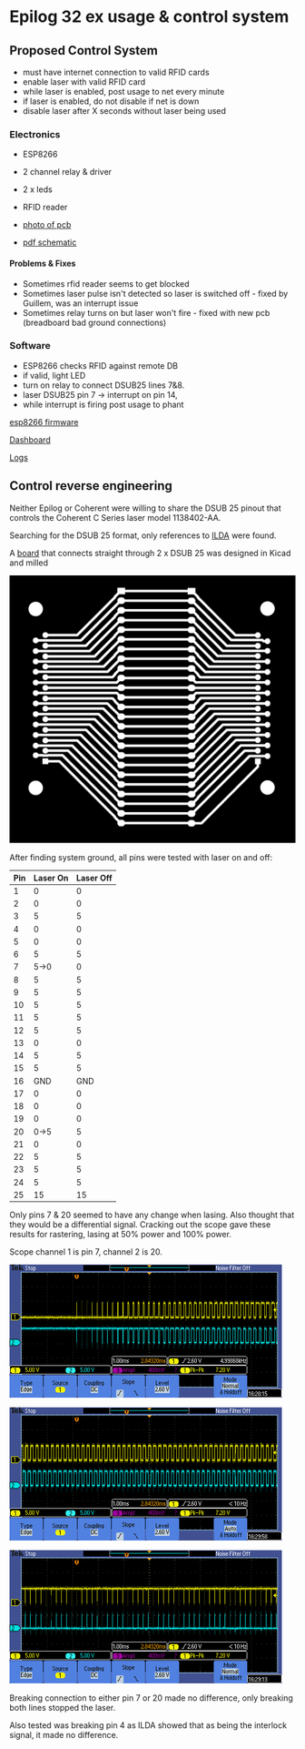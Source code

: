 # Epilog 32 ex usage & control system

## Proposed Control System

* must have internet connection to valid RFID cards
* enable laser with valid RFID card
* while laser is enabled, post usage to net every minute
* if laser is enabled, do not disable if net is down
* disable laser after X seconds without laser being used

### Electronics

* ESP8266
* 2 channel relay & driver
* 2 x leds
* RFID reader

* [photo of pcb](https://goo.gl/photos/raj6Eu2eDnTMet147)
* [pdf schematic](control-board/schematic.pdf)

#### Problems & Fixes

* Sometimes rfid reader seems to get blocked
* Sometimes laser pulse isn't detected so laser is switched off - fixed by
 Guillem, was an interrupt issue
* Sometimes relay turns on but laser won't fire - fixed with new pcb (breadboard
 bad ground connections)
 
### Software

* ESP8266 checks RFID against remote DB
* if valid, light LED
* turn on relay to connect DSUB25 lines 7&8.
* laser DSUB25 pin 7 -> interrupt on pin 14,
* while interrupt is firing post usage to phant

[esp8266 firmware](firmware/src/)

[Dashboard](http://freeboard.cursivedata.co.uk/index.html?load=dust.json)

[Logs](http://phant.cursivedata.co.uk/streams/kBd098lqXzu3mYJOX9YYckorrEy)

## Control reverse engineering

Neither Epilog or Coherent were willing to share the DSUB 25 pinout that controls the Coherent C Series laser model 1138402-AA.

Searching for the DSUB 25 format, only references to [ILDA](https://www.laserworld.com/en/show-laser-light-faq/technical-show-laser-faq/laser-projectors-technical-faq/1140-how-is-the-ilda-connector-pinout.html) were found.

A [board](bob/) that connects straight through 2 x DSUB 25 was designed in Kicad and milled

![board back](bob/fab/outp0_original_back.png)

After finding system ground, all pins were tested with laser on and off:

| Pin | Laser On | Laser Off | 
| --- | -------- | --------- |
|1|0|0
|2|0|0
|3|5|5
|4|0|0
|5|0|0
|6|5|5
|7|5->0|0
|8|5|5
|9|5|5
|10|5|5
|11|5|5
|12|5|5
|13|0|0
|14|5|5
|15|5|5
|16|GND|GND
|17|0|0
|18|0|0
|19|0|0
|20|0->5|5
|21|0|0
|22|5|5
|23|5|5
|24|5|5
|25|15|15

Only pins 7 & 20 seemed to have any change when lasing. Also thought that they would be a differential signal.
Cracking out the scope gave these results for rastering, lasing at 50% power and 100% power.

Scope channel 1 is pin 7, channel 2 is 20.

![raster](docs/raster.png)

![50%](docs/vector50.png)

![100%](docs/vector100.png)

Breaking connection to either pin 7 or 20 made no difference, only breaking both lines stopped the laser.

Also tested was breaking pin 4 as ILDA showed that as being the interlock signal, it made no difference.

